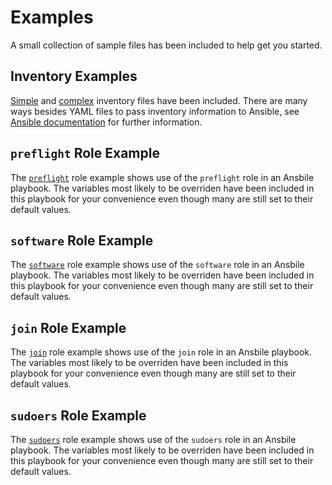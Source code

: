 # Examples

A small collection of sample files has been included to help get you started.

## Inventory Examples

[Simple](inventory_simple.yml) and [complex](inventory_complex.yml) inventory files have been included.  There are many ways besides YAML files to pass inventory information to Ansible, see [Ansible documentation](https://docs.ansible.com/ansible/latest/user_guide/intro_inventory.html) for further information.

## `preflight` Role Example

The [`preflight`](run_preflight.yml) role example shows use of the `preflight` role in an Ansbile playbook.  The variables most likely to be overriden have been included in this playbook for your convenience even though many are still set to their default values.

## `software` Role Example

The [`software`](run_software.yml) role example shows use of the `software` role in an Ansbile playbook.  The variables most likely to be overriden have been included in this playbook for your convenience even though many are still set to their default values.

## `join` Role Example

The [`join`](run_join.yml) role example shows use of the `join` role in an Ansbile playbook.  The variables most likely to be overriden have been included in this playbook for your convenience even though many are still set to their default values.

## `sudoers` Role Example

The [`sudoers`](run_sudoers.yml) role example shows use of the `sudoers` role in an Ansbile playbook.  The variables most likely to be overriden have been included in this playbook for your convenience even though many are still set to their default values.
